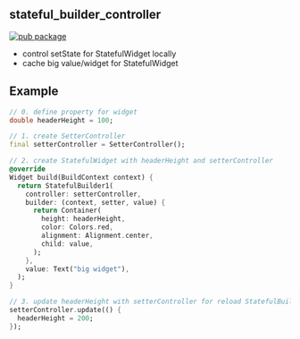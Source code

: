 ## stateful_builder_controller

[![pub package](https://img.shields.io/pub/v/stateful_builder_controller.svg)](https://pub.dartlang.org/packages/stateful_builder_controller)


* control setState for StatefulWidget locally
* cache big value/widget for StatefulWidget

## Example

```dart
// 0. define property for widget
double headerHeight = 100;

// 1. create SetterController
final setterController = SetterController();

// 2. create StatefulWidget with headerHeight and setterController
@override
Widget build(BuildContext context) {
  return StatefulBuilder1(
    controller: setterController,
    builder: (context, setter, value) {
      return Container(
        height: headerHeight,
        color: Colors.red,
        alignment: Alignment.center,
        child: value,
      );
    },
    value: Text("big widget"),
  );
}

// 3. update headerHeight with setterController for reload StatefulBuilder1 only
setterController.update(() {
  headerHeight = 200;
});
```
